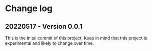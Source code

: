 # Change log

## 20220517 - Version 0.0.1
This is the inital commit of this project.  Keep in mind that this project is experimental and likely to change over time.

